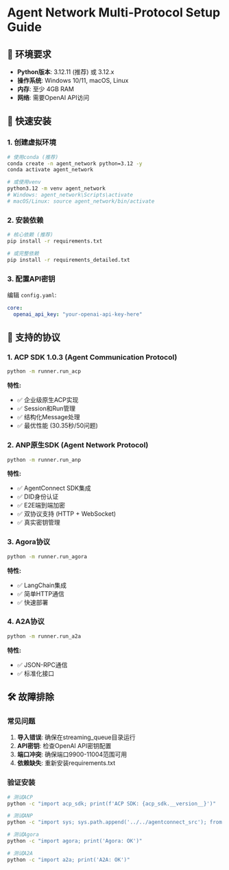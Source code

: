 # Agent Network Multi-Protocol Setup Guide

## 🎯 环境要求

- **Python版本**: 3.12.11 (推荐) 或 3.12.x
- **操作系统**: Windows 10/11, macOS, Linux
- **内存**: 至少 4GB RAM
- **网络**: 需要OpenAI API访问

## 🚀 快速安装

### 1. 创建虚拟环境

```bash
# 使用conda (推荐)
conda create -n agent_network python=3.12 -y
conda activate agent_network

# 或使用venv
python3.12 -m venv agent_network
# Windows: agent_network\Scripts\activate
# macOS/Linux: source agent_network/bin/activate
```

### 2. 安装依赖

```bash
# 核心依赖 (推荐)
pip install -r requirements.txt

# 或完整依赖
pip install -r requirements_detailed.txt
```

### 3. 配置API密钥

编辑 `config.yaml`:
```yaml
core:
  openai_api_key: "your-openai-api-key-here"
```

## 🔧 支持的协议

### 1. ACP SDK 1.0.3 (Agent Communication Protocol)
```bash
python -m runner.run_acp
```

**特性:**
- ✅ 企业级原生ACP实现
- ✅ Session和Run管理
- ✅ 结构化Message处理
- ✅ 最优性能 (30.35秒/50问题)

### 2. ANP原生SDK (Agent Network Protocol)
```bash
python -m runner.run_anp
```

**特性:**
- ✅ AgentConnect SDK集成
- ✅ DID身份认证
- ✅ E2E端到端加密
- ✅ 双协议支持 (HTTP + WebSocket)
- ✅ 真实密钥管理

### 3. Agora协议
```bash
python -m runner.run_agora
```

**特性:**
- ✅ LangChain集成
- ✅ 简单HTTP通信
- ✅ 快速部署

### 4. A2A协议
```bash
python -m runner.run_a2a
```

**特性:**
- ✅ JSON-RPC通信
- ✅ 标准化接口


## 🛠️ 故障排除

### 常见问题

1. **导入错误**: 确保在streaming_queue目录运行
2. **API密钥**: 检查OpenAI API密钥配置
3. **端口冲突**: 确保端口9900-11004范围可用
4. **依赖缺失**: 重新安装requirements.txt

### 验证安装

```bash
# 测试ACP
python -c "import acp_sdk; print(f'ACP SDK: {acp_sdk.__version__}')"

# 测试ANP
python -c "import sys; sys.path.append('../../agentconnect_src'); from agent_connect.utils.did_generate import did_generate; print('ANP SDK: OK')"

# 测试Agora
python -c "import agora; print('Agora: OK')"

# 测试A2A
python -c "import a2a; print('A2A: OK')"
```

